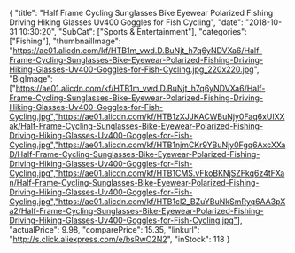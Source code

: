 {
	"title": "Half Frame Cycling Sunglasses Bike Eyewear Polarized Fishing Driving Hiking Glasses Uv400 Goggles for Fish Cycling",
	"date": "2018-10-31 10:30:20",
	"SubCat": ["Sports & Entertainment"],
	"categories": ["Fishing"],
	"thumbnailImage": "https://ae01.alicdn.com/kf/HTB1m_vwd.D.BuNjt_h7q6yNDVXa6/Half-Frame-Cycling-Sunglasses-Bike-Eyewear-Polarized-Fishing-Driving-Hiking-Glasses-Uv400-Goggles-for-Fish-Cycling.jpg_220x220.jpg",
	"BigImage": ["https://ae01.alicdn.com/kf/HTB1m_vwd.D.BuNjt_h7q6yNDVXa6/Half-Frame-Cycling-Sunglasses-Bike-Eyewear-Polarized-Fishing-Driving-Hiking-Glasses-Uv400-Goggles-for-Fish-Cycling.jpg","https://ae01.alicdn.com/kf/HTB1zXJJKACWBuNjy0Faq6xUlXXak/Half-Frame-Cycling-Sunglasses-Bike-Eyewear-Polarized-Fishing-Driving-Hiking-Glasses-Uv400-Goggles-for-Fish-Cycling.jpg","https://ae01.alicdn.com/kf/HTB1njmCKr9YBuNjy0Fgq6AxcXXaD/Half-Frame-Cycling-Sunglasses-Bike-Eyewear-Polarized-Fishing-Driving-Hiking-Glasses-Uv400-Goggles-for-Fish-Cycling.jpg","https://ae01.alicdn.com/kf/HTB1CMS.vFkoBKNjSZFkq6z4tFXan/Half-Frame-Cycling-Sunglasses-Bike-Eyewear-Polarized-Fishing-Driving-Hiking-Glasses-Uv400-Goggles-for-Fish-Cycling.jpg","https://ae01.alicdn.com/kf/HTB1cI2_BZuYBuNkSmRyq6AA3pXa2/Half-Frame-Cycling-Sunglasses-Bike-Eyewear-Polarized-Fishing-Driving-Hiking-Glasses-Uv400-Goggles-for-Fish-Cycling.jpg"],
	"actualPrice": 9.98,
	"comparePrice": 15.35,
	"linkurl": "http://s.click.aliexpress.com/e/bsRwO2N2",
	"inStock": 118
}
